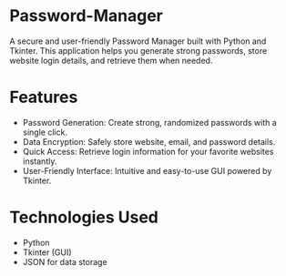# Password-Manager
A secure and user-friendly Password Manager built with Python and Tkinter. This application helps you generate strong passwords, store website login details, and retrieve them when needed.

# Features
- Password Generation: Create strong, randomized passwords with a single click.
- Data Encryption: Safely store website, email, and password details.
- Quick Access: Retrieve login information for your favorite websites instantly.
- User-Friendly Interface: Intuitive and easy-to-use GUI powered by Tkinter.

# Technologies Used
- Python
- Tkinter (GUI)
- JSON for data storage
